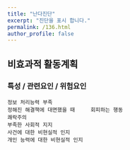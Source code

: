 ```yaml
---
title: "난다진단"
excerpt: "진단을 표시 합니다."
permalink: /136.html
author_profile: false
---
```

## 비효과적 활동계획



### 특성 / 관련요인 / 위험요인

>   

    정보 처리능력 부족
    정해진 해결책에 대면했을 때     회피하는 행동
    쾌락주의
    부족한 사회적 지지
    사건에 대한 비현실적 인지
    개인 능력에 대한 비현실적 인지
